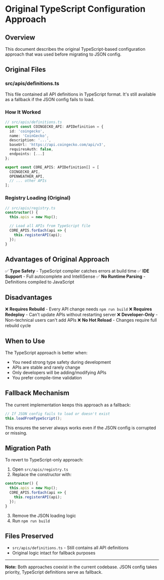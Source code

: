 # Original TypeScript Configuration Approach

## Overview

This document describes the original TypeScript-based configuration approach that was used before migrating to JSON config.

## Original Files

### src/apis/definitions.ts
This file contained all API definitions in TypeScript format. It's still available as a fallback if the JSON config fails to load.

### How It Worked

```typescript
// src/apis/definitions.ts
export const COINGECKO_API: APIDefinition = {
  id: 'coingecko',
  name: 'CoinGecko',
  description: '...',
  baseUrl: 'https://api.coingecko.com/api/v3',
  requiresAuth: false,
  endpoints: [...]
};

export const CORE_APIS: APIDefinition[] = [
  COINGECKO_API,
  OPENWEATHER_API,
  // ... other APIs
];
```

### Registry Loading (Original)

```typescript
// src/apis/registry.ts
constructor() {
  this.apis = new Map();

  // Load all APIs from TypeScript file
  CORE_APIS.forEach(api => {
    this.registerAPI(api);
  });
}
```

## Advantages of Original Approach

✅ **Type Safety** - TypeScript compiler catches errors at build time
✅ **IDE Support** - Full autocomplete and IntelliSense
✅ **No Runtime Parsing** - Definitions compiled to JavaScript

## Disadvantages

❌ **Requires Rebuild** - Every API change needs `npm run build`
❌ **Requires Redeploy** - Can't update APIs without restarting server
❌ **Developer-Only** - Non-technical users can't add APIs
❌ **No Hot Reload** - Changes require full rebuild cycle

## When to Use

The TypeScript approach is better when:
- You need strong type safety during development
- APIs are stable and rarely change
- Only developers will be adding/modifying APIs
- You prefer compile-time validation

## Fallback Mechanism

The current implementation keeps this approach as a fallback:
```typescript
// If JSON config fails to load or doesn't exist
this.loadFromTypeScript();
```

This ensures the server always works even if the JSON config is corrupted or missing.

## Migration Path

To revert to TypeScript-only approach:

1. Open `src/apis/registry.ts`
2. Replace the constructor with:
```typescript
constructor() {
  this.apis = new Map();
  CORE_APIS.forEach(api => {
    this.registerAPI(api);
  });
}
```
3. Remove the JSON loading logic
4. Run `npm run build`

## Files Preserved

- `src/apis/definitions.ts` - Still contains all API definitions
- Original logic intact for fallback purposes

---

**Note:** Both approaches coexist in the current codebase. JSON config takes priority, TypeScript definitions serve as fallback.

